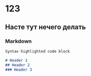# 123

## Насте тут нечего делать

### Markdown

```markdown
Syntax highlighted code block

# Header 1
## Header 2
### Header 3
